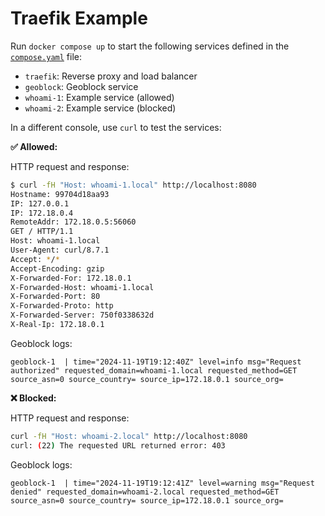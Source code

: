 # Traefik Example

Run `docker compose up` to start the following services defined in the
[`compose.yaml`](./compose.yaml) file:

- `traefik`: Reverse proxy and load balancer
- `geoblock`: Geoblock service
- `whoami-1`: Example service (allowed)
- `whoami-2`: Example service (blocked)

In a different console, use `curl` to test the services:

**✅ Allowed:**

HTTP request and response:

```bash
$ curl -fH "Host: whoami-1.local" http://localhost:8080
Hostname: 99704d18aa93
IP: 127.0.0.1
IP: 172.18.0.4
RemoteAddr: 172.18.0.5:56060
GET / HTTP/1.1
Host: whoami-1.local
User-Agent: curl/8.7.1
Accept: */*
Accept-Encoding: gzip
X-Forwarded-For: 172.18.0.1
X-Forwarded-Host: whoami-1.local
X-Forwarded-Port: 80
X-Forwarded-Proto: http
X-Forwarded-Server: 750f0338632d
X-Real-Ip: 172.18.0.1
```

Geoblock logs:

```log
geoblock-1  | time="2024-11-19T19:12:40Z" level=info msg="Request authorized" requested_domain=whoami-1.local requested_method=GET source_asn=0 source_country= source_ip=172.18.0.1 source_org=
```

**❌ Blocked:**

HTTP request and response:

```bash
curl -fH "Host: whoami-2.local" http://localhost:8080
curl: (22) The requested URL returned error: 403
```

Geoblock logs:

```log
geoblock-1  | time="2024-11-19T19:12:41Z" level=warning msg="Request denied" requested_domain=whoami-2.local requested_method=GET source_asn=0 source_country= source_ip=172.18.0.1 source_org=
```
